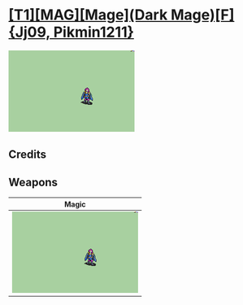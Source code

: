 # [\[T1\]\[MAG\]\[Mage\]\(Dark Mage\)\[F\]{Jj09, Pikmin1211}](./%5BT1%5D%5BMAG%5D%5BMage%5D(Dark%20Mage)%5BF%5D%7BJj09,%20Pikmin1211%7D)

<img src="./6.%20Magic/Magic_000.png" alt="[T1][MAG][Mage](Dark Mage)[F]{Jj09, Pikmin1211} standing" />

## Credits



## Weapons


|Magic |
|  :---: |
| <img alt="Magic animation" src="./6.%20Magic/Magic.gif" /> |
